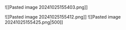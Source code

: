 ![[Pasted image 20241025155403.png]]


![[Pasted image 20241025155412.png]]
![[Pasted image 20241025155425.png|500]]
